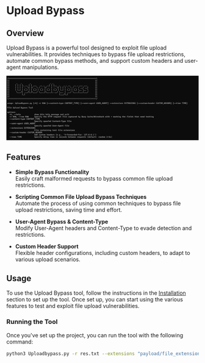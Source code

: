 # Upload Bypass

## Overview

Upload Bypass is a powerful tool designed to exploit file upload vulnerabilities. It provides  techniques to bypass file upload restrictions, automate common bypass methods, and support custom headers and user-agent manipulations.

![Upload Bypass Tool](https://github.com/Elvinlala/Uploadbypass/blob/main/Screenshot%202025-03-23%20165440.png)

## Features

- **Simple Bypass Functionality**  
  Easily craft malformed requests to bypass common file upload restrictions.

- **Scripting Common File Upload Bypass Techniques**  
  Automate the process of using common techniques to bypass file upload restrictions, saving time and effort.

- **User-Agent Bypass & Content-Type**  
  Modify User-Agent headers and Content-Type to evade detection and restrictions.

- **Custom Header Support**  
  Flexible header configurations, including custom headers, to adapt to various upload scenarios.

## Usage

To use the Upload Bypass tool, follow the instructions in the [Installation](#installation) section to set up the tool. Once set up, you can start using the various features to test and exploit file upload vulnerabilities.

### Running the Tool

Once you've set up the project, you can run the tool with the following command:

```bash
python3 Uploadbypass.py -r res.txt --extensions "payload/file_extensions.txt" --content-type "payload/content_type.txt" --user-agent "payload/user_agent.txt" --custom-header "X-Forwarded-For: 127.0.0.1" --time 5
